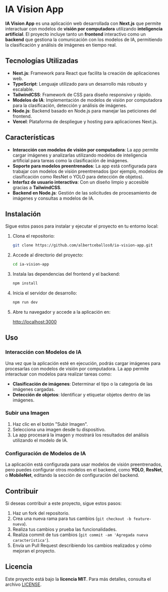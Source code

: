 # IA Vision App

**IA Vision App** es una aplicación web desarrollada con **Next.js** que permite interactuar con modelos de **visión por computadora** utilizando **inteligencia artificial**. El proyecto incluye tanto un **frontend** interactivo como un **backend** que gestiona la comunicación con los modelos de IA, permitiendo la clasificación y análisis de imágenes en tiempo real.

## Tecnologías Utilizadas

- **Next.js**: Framework para React que facilita la creación de aplicaciones web.
- **TypeScript**: Lenguaje utilizado para un desarrollo más robusto y escalable.
- **TailwindCSS**: Framework de CSS para diseño responsivo y rápido.
- **Modelos de IA**: Implementación de modelos de visión por computadora para la clasificación, detección y análisis de imágenes.
- **Node.js**: Backend basado en Node.js para manejar las peticiones del frontend.
- **Vercel**: Plataforma de despliegue y hosting para aplicaciones Next.js.

## Características

- **Interacción con modelos de visión por computadora**: La app permite cargar imágenes y analizarlas utilizando modelos de inteligencia artificial para tareas como la clasificación de imágenes.
- **Soporte para modelos preentrenados**: La app está configurada para trabajar con modelos de visión preentrenados (por ejemplo, modelos de clasificación como ResNet o YOLO para detección de objetos).
- **Interfaz de usuario interactiva**: Con un diseño limpio y accesible gracias a **TailwindCSS**.
- **Backend en Node.js**: Gestión de las solicitudes de procesamiento de imágenes y consultas a modelos de IA.

## Instalación

Sigue estos pasos para instalar y ejecutar el proyecto en tu entorno local:

1. Clona el repositorio:

   ```bash
   git clone https://github.com/albertceballos0/ia-vision-app.git
   ```

2. Accede al directorio del proyecto:

   ```bash
   cd ia-vision-app
   ```

3. Instala las dependencias del frontend y el backend:

   ```bash
   npm install
   ```

4. Inicia el servidor de desarrollo:

   ```bash
   npm run dev
   ```

5. Abre tu navegador y accede a la aplicación en:

   [http://localhost:3000](http://localhost:3000)

## Uso

### Interacción con Modelos de IA

Una vez que la aplicación esté en ejecución, podrás cargar imágenes para procesarlas con modelos de visión por computadora. La app permite interactuar con modelos para realizar tareas como:

- **Clasificación de imágenes**: Determinar el tipo o la categoría de las imágenes cargadas.
- **Detección de objetos**: Identificar y etiquetar objetos dentro de las imágenes.

### Subir una Imagen

1. Haz clic en el botón "Subir Imagen".
2. Selecciona una imagen desde tu dispositivo.
3. La app procesará la imagen y mostrará los resultados del análisis utilizando el modelo de IA.

### Configuración de Modelos de IA

La aplicación está configurada para usar modelos de visión preentrenados, pero puedes configurar otros modelos en el backend, como **YOLO**, **ResNet**, o **MobileNet**, editando la sección de configuración del backend.

## Contribuir

Si deseas contribuir a este proyecto, sigue estos pasos:

1. Haz un fork del repositorio.
2. Crea una nueva rama para tus cambios (`git checkout -b feature-nueva`).
3. Realiza tus cambios y prueba las funcionalidades.
4. Realiza commit de tus cambios (`git commit -am 'Agregada nueva característica'`).
5. Envía un Pull Request describiendo los cambios realizados y cómo mejoran el proyecto.

## Licencia

Este proyecto está bajo la **licencia MIT**. Para más detalles, consulta el archivo [LICENSE](LICENSE).



 